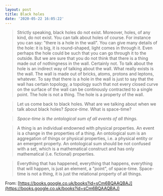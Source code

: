 ```yaml
---
layout: post
title: Black holes
date: '2020-05-22 16:05:22'
---
```


> Strictly speaking, black holes do not exist. Moreover, holes, of any kind, do not exist. You can talk about holes of course. For instance you can say: "there is a hole in the wall". You can give many details of the hole: it is big, it is round-shaped, light comes in through it. Even perhaps the hole could be such that you can go through it to the outside. But we are sure that you do not think that there is a thing made out of nothingness in the wall. Certainly not. To talk about the hole is an indirect way of talking about the wall. What really exists is the wall. The wall is made out of bricks, atoms, protons and leptons, whatever. To say that there is a hole in the wall is just to say that the wall has certain topology, a topology such that not every closed curve on the surface of the wall can be continously contracted to a single point. The hole is not a thing. The hole is a property of the wall.

> Let us come back to black holes. What are we talking about when we talk about black holes? _Space-time._ What is space-time?

> _Space-time is the ontological sum of all events of all things._

> A thing is an individual endowned with physical properties. An event is a change in the properties of a thing. An ontological sum is an aggregation of things or physical properties, i.e. a physical entity or an emergent property. An ontological sum should be not confused with a set, which is a mathematical construct and has only mathematical (i.e. fictional) properties.

> Everything that has happened, everything that happens, everything that will happen, is just an element, a "point", of space-time. Space-time is not a thing, it is just the relational property of all things.

From: [https://books.google.co.uk/books?id=sCm6BQAAQBAJ](https://books.google.co.uk/books?id=sCm6BQAAQBAJ)

<!--kg-card-end: markdown-->